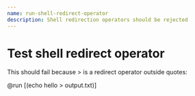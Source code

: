 ```yaml
---
name: run-shell-redirect-operator
description: Shell redirection operators should be rejected
---
```


# Test shell redirect operator

This should fail because > is a redirect operator outside quotes:

@run [(echo hello > output.txt)]